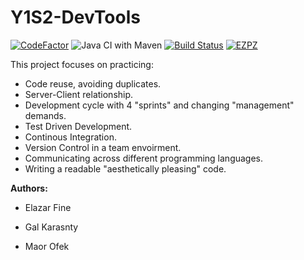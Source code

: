 # Y1S2-DevTools
[![CodeFactor](https://www.codefactor.io/repository/github/elfein7night/y1s2-devtools/badge)](https://www.codefactor.io/repository/github/elfein7night/y1s2-devtools) ![Java CI with Maven](https://github.com/Elfein7Night/Y1S2-DevTools/workflows/Java%20CI%20with%20Maven/badge.svg?branch=Maven) [![Build Status](https://travis-ci.org/Elfein7Night/Y1S2-DevTools.svg?branch=Maven)](https://travis-ci.org/Elfein7Night/Y1S2-DevTools) [![EZPZ](https://img.shields.io/badge/%E4%B9%87%E4%B9%82%E4%B8%85%E5%B0%BA%E5%8D%82%20-%E4%B8%85%E5%8D%84%E5%B7%A5%E5%8C%9A%E5%8C%9A-blue)](https://www.youtube.com/watch?v=dQw4w9WgXcQ)


This project focuses on practicing:
- Code reuse, avoiding duplicates.
- Server-Client relationship.
- Development cycle with 4 "sprints" and changing "management" demands.
- Test Driven Development.
- Continous Integration.
- Version Control in a team envoirment.
- Communicating across different programming languages.
- Writing a readable "aesthetically pleasing" code.

**Authors:**

- Elazar Fine

- Gal Karasnty

- Maor Ofek
